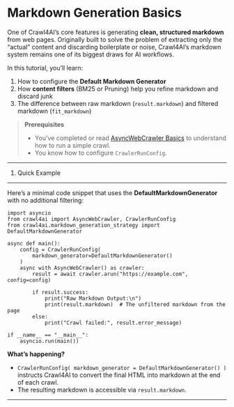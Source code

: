 Markdown Generation Basics
==========================

One of Crawl4AI’s core features is generating **clean, structured markdown** from web pages. Originally built to solve the problem of extracting only the “actual” content and discarding boilerplate or noise, Crawl4AI’s markdown system remains one of its biggest draws for AI workflows.

In this tutorial, you’ll learn:

1. How to configure the **Default Markdown Generator**
2. How **content filters** (BM25 or Pruning) help you refine markdown and discard junk
3. The difference between raw markdown (`result.markdown`) and filtered markdown (`fit_markdown`)

> **Prerequisites**
> - You’ve completed or read [AsyncWebCrawler Basics](../simple-crawling/) to understand how to run a simple crawl.
> - You know how to configure `CrawlerRunConfig`.

---

1. Quick Example
----------------

Here’s a minimal code snippet that uses the **DefaultMarkdownGenerator** with no additional filtering:

```
import asyncio
from crawl4ai import AsyncWebCrawler, CrawlerRunConfig
from crawl4ai.markdown_generation_strategy import DefaultMarkdownGenerator

async def main():
    config = CrawlerRunConfig(
        markdown_generator=DefaultMarkdownGenerator()
    )
    async with AsyncWebCrawler() as crawler:
        result = await crawler.arun("https://example.com", config=config)

        if result.success:
            print("Raw Markdown Output:\n")
            print(result.markdown)  # The unfiltered markdown from the page
        else:
            print("Crawl failed:", result.error_message)

if __name__ == "__main__":
    asyncio.run(main())
```

**What’s happening?**
- `CrawlerRunConfig( markdown_generator = DefaultMarkdownGenerator() )` instructs Crawl4AI to convert the final HTML into markdown at the end of each crawl.
- The resulting markdown is accessible via `result.markdown`.

---